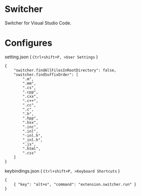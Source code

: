 # Switcher

Switcher for Visual Studio Code.

# Configures

setting.json ( `Ctrl+shift+P, >User Settings` )
```
{
    "switcher.findAllFilesInRootDirectory": false,
    "switcher.findSuffixOrder": [
        ".m",
        ".mm",
        ".cs",
        ".cpp",
        ".cxx",
        ".c++",
        ".cc",
        ".c",
        ".h",
        ".hpp",
        ".hxx",
        ".inc",
        ".inl",
        "-inl.h",
        "_inl.h",
        ".js",
        ".html",
        ".css"
    ]
}
```

keybindings.json ( `Ctrl+shift+P, >Keyboard Shortcuts` )
```
{
    { "key": "alt+o", "command": "extension.switcher.run" }
}
```
